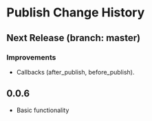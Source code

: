 # Publish Change History

## Next Release (branch: master)

### Improvements

* Callbacks (after_publish, before_publish).



## 0.0.6

  * Basic functionality